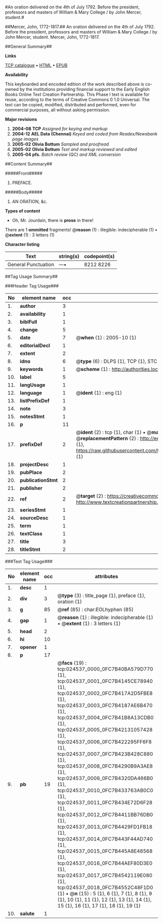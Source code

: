 #An oration delivered on the 4th of July 1792. Before the president, professors and masters of William & Mary College / by John Mercer, student.#

##Mercer, John, 1772-1817.##
An oration delivered on the 4th of July 1792. Before the president, professors and masters of William & Mary College / by John Mercer, student.
Mercer, John, 1772-1817.

##General Summary##

**Links**

[TCP catalogue](http://www.ota.ox.ac.uk/tcp/)  • 
[HTML](http://tei.it.ox.ac.uk/tcp/Texts-HTML/free/N18/N18871.html)  • 
[EPUB](http://tei.it.ox.ac.uk/tcp/Texts-EPUB/free/N18/N18871.epub)

**Availability**

This keyboarded and encoded edition of the
	       work described above is co-owned by the institutions
	       providing financial support to the Early English Books
	       Online Text Creation Partnership. This Phase I text is
	       available for reuse, according to the terms of Creative
	       Commons 0 1.0 Universal. The text can be copied,
	       modified, distributed and performed, even for
	       commercial purposes, all without asking permission.

**Major revisions**

1. __2004-08__ __TCP__ *Assigned for keying and markup*
1. __2004-12__ __AEL Data (Chennai)__ *Keyed and coded from Readex/Newsbank page images*
1. __2005-02__ __Olivia Bottum__ *Sampled and proofread*
1. __2005-02__ __Olivia Bottum__ *Text and markup reviewed and edited*
1. __2005-04__ __pfs.__ *Batch review (QC) and XML conversion*

##Content Summary##

#####Front#####

1. PREFACE.

#####Body#####

1. AN ORATION, &c.

**Types of content**

  * Oh, Mr. Jourdain, there is **prose** in there!

There are 1 **ommitted** fragments! 
 @__reason__ (1) : illegible: indecipherable (1)  •  @__extent__ (1) : 3 letters (1)

**Character listing**


|Text|string(s)|codepoint(s)|
|---|---|---|
|General Punctuation|—•|8212 8226|

##Tag Usage Summary##

###Header Tag Usage###

|No|element name|occ|attributes|
|---|---|---|---|
|1.|__author__|3||
|2.|__availability__|1||
|3.|__biblFull__|1||
|4.|__change__|5||
|5.|__date__|7| @__when__ (1) : 2005-10 (1)|
|6.|__editorialDecl__|1||
|7.|__extent__|2||
|8.|__idno__|6| @__type__ (6) : DLPS (1), TCP (1), STC (1), NOTIS (1), IMAGE-SET (1), EVANS-CITATION (1)|
|9.|__keywords__|1| @__scheme__ (1) : http://authorities.loc.gov/ (1)|
|10.|__label__|5||
|11.|__langUsage__|1||
|12.|__language__|1| @__ident__ (1) : eng (1)|
|13.|__listPrefixDef__|1||
|14.|__note__|3||
|15.|__notesStmt__|1||
|16.|__p__|11||
|17.|__prefixDef__|2| @__ident__ (2) : tcp (1), char (1)  •  @__matchPattern__ (2) : ([0-9\-]+):([0-9IVX]+) (1), (.+) (1)  •  @__replacementPattern__ (2) : http://eebo.chadwyck.com/downloadtiff?vid=$1&page=$2 (1), https://raw.githubusercontent.com/textcreationpartnership/Texts/master/tcpchars.xml#$1 (1)|
|18.|__projectDesc__|1||
|19.|__pubPlace__|2||
|20.|__publicationStmt__|2||
|21.|__publisher__|2||
|22.|__ref__|2| @__target__ (2) : https://creativecommons.org/publicdomain/zero/1.0/ (1), http://www.textcreationpartnership.org/docs/. (1)|
|23.|__seriesStmt__|1||
|24.|__sourceDesc__|1||
|25.|__term__|1||
|26.|__textClass__|1||
|27.|__title__|3||
|28.|__titleStmt__|2||


###Text Tag Usage###

|No|element name|occ|attributes|
|---|---|---|---|
|1.|__desc__|1||
|2.|__div__|3| @__type__ (3) : title_page (1), preface (1), oration (1)|
|3.|__g__|85| @__ref__ (85) : char:EOLhyphen (85)|
|4.|__gap__|1| @__reason__ (1) : illegible: indecipherable (1)  •  @__extent__ (1) : 3 letters (1)|
|5.|__head__|2||
|6.|__hi__|10||
|7.|__opener__|1||
|8.|__p__|17||
|9.|__pb__|19| @__facs__ (19) : tcp:024537_0000_0FC7B40BA579D770 (1), tcp:024537_0001_0FC7B4145CE78940 (1), tcp:024537_0002_0FC7B417A2D5FBE8 (1), tcp:024537_0003_0FC7B4187AE6B470 (1), tcp:024537_0004_0FC7B41B8A13CDB0 (1), tcp:024537_0005_0FC7B42131057428 (1), tcp:024537_0006_0FC7B422295FF6F8 (1), tcp:024537_0007_0FC7B423B428C880 (1), tcp:024537_0008_0FC7B4290B9A3AE8 (1), tcp:024537_0009_0FC7B4320DA466B0 (1), tcp:024537_0010_0FC7B433763AB0C0 (1), tcp:024537_0011_0FC7B434E72D6F28 (1), tcp:024537_0012_0FC7B4411BB76DB0 (1), tcp:024537_0013_0FC7B4429FD1FB18 (1), tcp:024537_0014_0FC7B443F44AD740 (1), tcp:024537_0015_0FC7B445A8E48568 (1), tcp:024537_0016_0FC7B44AEF80D3E0 (1), tcp:024537_0017_0FC7B4542119E080 (1), tcp:024537_0018_0FC7B4552C48F1D0 (1)  •  @__n__ (15) : 5 (1), 6 (1), 7 (1), 8 (1), 9 (1), 10 (1), 11 (1), 12 (1), 13 (1), 14 (1), 15 (1), 16 (1), 17 (1), 18 (1), 19 (1)|
|10.|__salute__|1||
